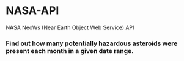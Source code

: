 # NASA-API
NASA NeoWs (Near Earth Object Web Service) API
### Find out how many potentially hazardous asteroids were present each month in a given date range.
